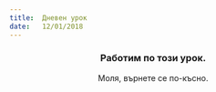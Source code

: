 ```yaml
---
title:  Дневен урок
date:   12/01/2018
---
```


### <center>Работим по този урок.</center>
<center>Моля, върнете се по-късно.</center>